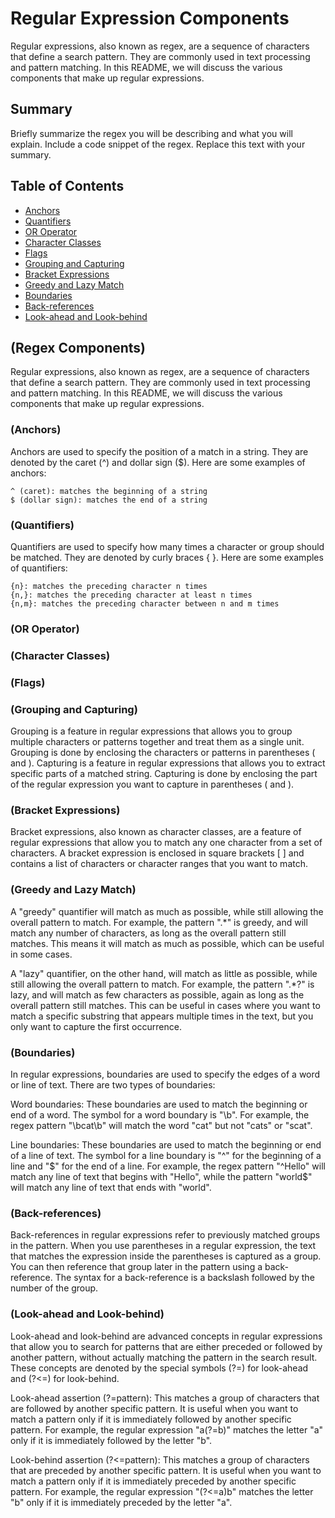 # Regular Expression Components

Regular expressions, also known as regex, are a sequence of characters that define a search pattern. They are commonly used in text processing and pattern matching. In this README, we will discuss the various components that make up regular expressions.

## Summary

Briefly summarize the regex you will be describing and what you will explain. Include a code snippet of the regex. Replace this text with your summary.

## Table of Contents

- [Anchors](#anchors)
- [Quantifiers](#quantifiers)
- [OR Operator](#or-operator)
- [Character Classes](#character-classes)
- [Flags](#flags)
- [Grouping and Capturing](#grouping-and-capturing)
- [Bracket Expressions](#bracket-expressions)
- [Greedy and Lazy Match](#greedy-and-lazy-match)
- [Boundaries](#boundaries)
- [Back-references](#back-references)
- [Look-ahead and Look-behind](#look-ahead-and-look-behind)

## (Regex Components)
Regular expressions, also known as regex, are a sequence of characters that define a search pattern. They are commonly used in text processing and pattern matching. In this README, we will discuss the various components that make up regular expressions.

### (Anchors)
Anchors are used to specify the position of a match in a string. They are denoted by the caret (^) and dollar sign ($). Here are some examples of anchors:

    ^ (caret): matches the beginning of a string
    $ (dollar sign): matches the end of a string

### (Quantifiers)
Quantifiers are used to specify how many times a character or group should be matched. They are denoted by curly braces { }. Here are some examples of quantifiers:

    {n}: matches the preceding character n times
    {n,}: matches the preceding character at least n times
    {n,m}: matches the preceding character between n and m times

### (OR Operator)

### (Character Classes)

### (Flags)

### (Grouping and Capturing)
Grouping is a feature in regular expressions that allows you to group multiple characters or patterns together and treat them as a single unit. Grouping is done by enclosing the characters or patterns in parentheses ( and ). Capturing is a feature in regular expressions that allows you to extract specific parts of a matched string. Capturing is done by enclosing the part of the regular expression you want to capture in parentheses ( and ).

### (Bracket Expressions)
Bracket expressions, also known as character classes, are a feature of regular expressions that allow you to match any one character from a set of characters. A bracket expression is enclosed in square brackets [ ] and contains a list of characters or character ranges that you want to match.

### (Greedy and Lazy Match)
A "greedy" quantifier will match as much as possible, while still allowing the overall pattern to match. For example, the pattern ".*" is greedy, and will match any number of characters, as long as the overall pattern still matches. This means it will match as much as possible, which can be useful in some cases.

A "lazy" quantifier, on the other hand, will match as little as possible, while still allowing the overall pattern to match. For example, the pattern ".*?" is lazy, and will match as few characters as possible, again as long as the overall pattern still matches. This can be useful in cases where you want to match a specific substring that appears multiple times in the text, but you only want to capture the first occurrence.

### (Boundaries)

In regular expressions, boundaries are used to specify the edges of a word or line of text. There are two types of boundaries:

Word boundaries: These boundaries are used to match the beginning or end of a word. The symbol for a word boundary is "\b". For example, the regex pattern "\bcat\b" will match the word "cat" but not "cats" or "scat".

Line boundaries: These boundaries are used to match the beginning or end of a line of text. The symbol for a line boundary is "^" for the beginning of a line and "$" for the end of a line. For example, the regex pattern "^Hello" will match any line of text that begins with "Hello", while the pattern "world$" will match any line of text that ends with "world".

### (Back-references)
Back-references in regular expressions refer to previously matched groups in the pattern. When you use parentheses in a regular expression, the text that matches the expression inside the parentheses is captured as a group. You can then reference that group later in the pattern using a back-reference. The syntax for a back-reference is a backslash followed by the number of the group.

### (Look-ahead and Look-behind)
Look-ahead and look-behind are advanced concepts in regular expressions that allow you to search for patterns that are either preceded or followed by another pattern, without actually matching the pattern in the search result. These concepts are denoted by the special symbols (?=) for look-ahead and (?<=) for look-behind.

Look-ahead assertion (?=pattern): This matches a group of characters that are followed by another specific pattern. It is useful when you want to match a pattern only if it is immediately followed by another specific pattern. For example, the regular expression "a(?=b)" matches the letter "a" only if it is immediately followed by the letter "b".

Look-behind assertion (?<=pattern): This matches a group of characters that are preceded by another specific pattern. It is useful when you want to match a pattern only if it is immediately preceded by another specific pattern. For example, the regular expression "(?<=a)b" matches the letter "b" only if it is immediately preceded by the letter "a".
